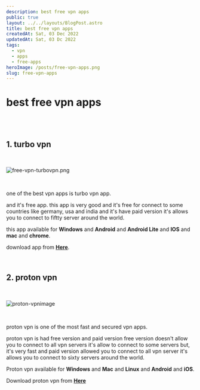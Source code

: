 ```yaml
---
description: best free vpn apps
public: true
layout: ../../layouts/BlogPost.astro
title: best free vpn apps
createdAt: Sat, 03 Dec 2022
updatedAt: Sat, 03 Dc 2022
tags:
  - vpn
  - apps
  - free-apps
heroImage: /posts/free-vpn-apps.png
slug: free-vpn-apps
---
```


# best free vpn apps

</br>
</br>

## 1. turbo vpn

</br>

![free-vpn-turbovpn.png](/posts/free-vpn-turboimage.jpg)

</br>

one of the best vpn apps is turbo vpn app.

and it's free app.
this app is very good and it's free for connect to some countries like germany, usa and india
and it's have paid version it's allows you to connect to fiftty server around the world.

this app available for **Windows** and **Android** and **Android Lite** and **IOS** and **mac** and **chrome**.

download app from **<a href="https://turbovpn.com/" class="underline underline-offset-2 hover:text-orange-500 decoration-orange-500" target="_blank">Here</a>**.

</br>

## 2. proton vpn

</br>

![proton-vpnimage](/posts/proton-vpn.jpg)

</br>

proton vpn is one of the most fast and secured vpn apps.

proton vpn is had free version and paid version free version doesn't allow you to connect to all vpn servers it's allow to connect to some servers but, it's very fast and paid version allowed you to connect to all vpn server it's allows you to connect to sixty servers around the world.

Proton vpn available for **Windows** and **Mac** and **Linux** and **Android** and **iOS**.

Download proton vpn from **<a href="https://protonvpn.com/" class="underline underline-offset-2 hover:text-orange-500 decoration-orange-500" target="_blank">Here</a>**
